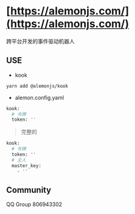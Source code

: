 # [https://alemonjs.com/](https://alemonjs.com/)

跨平台开发的事件驱动机器人

## USE

- kook

```sh
yarn add @alemonjs/kook
```

- alemon.config.yaml

```sh
kook:
  # 令牌
  token: ''
```

> 完整的

```sh
kook:
  # 令牌
  token: ''
  # 主人
  master_key:
    - ''
```

## Community

QQ Group 806943302
